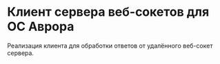 # Клиент сервера веб-сокетов для ОС Аврора

Реализация клиента для обработки ответов от удалённого веб-сокет сервера.
